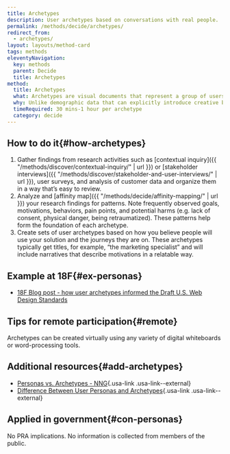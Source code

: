 ```yaml
---
title: Archetypes
description: User archetypes based on conversations with real people.
permalink: /methods/decide/archetypes/
redirect_from:
  - archetypes/
layout: layouts/method-card
tags: methods
eleventyNavigation:
  key: methods
  parent: Decide
  title: Archetypes
method:
  title: Archetypes
  what: Archetypes are visual documents that represent a group of users based on their shared goals, needs, attitudes, behaviors, and/or pain points.
  why: Unlike demographic data that can explicitly introduce creative blocks or bias, archetypes can help better understand product or service users who share the same core desires.
  timeRequired: 30 mins-1 hour per archetype
  category: decide
---
```


## How to do it{#how-archetypes}
1. Gather findings from research activities such as  [contextual inquiry]({{ "/methods/discover/contextual-inquiry/" | url }}) or [stakeholder interviews]({{ "/methods/discover/stakeholder-and-user-interviews/" | url }}), user surveys, and analysis of customer data and organize them in a way that’s easy to review.
1. Analyze and [affinity map]({{ "/methods/decide/affinity-mapping/" | url }}) your research findings for patterns. Note frequently observed goals, motivations, behaviors, pain points, and potential harms (e.g. lack of consent, physical danger, being retraumatized). These patterns help form the foundation of each archetype.
1. Create sets of user archetypes based on how you believe people will use your solution and the journeys they are on. These archetypes typically get titles, for example, “the marketing specialist” and will include narratives that describe motivations in a relatable way. 


<section class="method--section method--section--18f-example" markdown="1" >

## Example at 18F{#ex-personas}

- [18F Blog post - how user archetypes informed the Draft U.S. Web Design Standards
](https://18f.gsa.gov/2016/03/18/how-user-archetypes-informed-the-draft-us-web-design-standards/)

</section>
<section class="method--section method--section--18f-example" markdown="1" >

## Tips for remote participation{#remote}

Archetypes can be created virtually using any variety of digital whiteboards or word-processing tools.

</section>

<section class="method--section method--section--additional-resources" markdown="1">

## Additional resources{#add-archetypes}

- [Personas vs. Archetypes - NNG](https://www.nngroup.com/articles/personas-archetypes/#:~:text=With%20personas%2C%20we%20invent%20a,characteristics%20of%20that%20user%20type.){.usa-link .usa-link--external}
- [Difference Between User Personas and Archetypes](https://uxtbe.medium.com/difference-between-user-personas-and-archetypes-6b21a35c6bac){.usa-link .usa-link--external}

</section>

<section class="method--section method--section--government-considerations" markdown="1" >

## Applied in government{#con-personas}

No PRA implications. No information is collected from members of the public.
</section>
